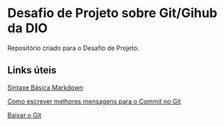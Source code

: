 # Desafio de Projeto sobre Git/Gihub da DIO
Repositório criado para o Desafio de Projeto.

## Links úteis
[Sintaxe Básica Markdown](https://www.markdownguide.org/basic-syntax/)

[Como escrever melhores mensagens para o Commit no Git](https://www.freecodecamp.org/news/how-to-write-better-git-commit-messages/)

[Baixar o Git](https://git-scm.com/)
